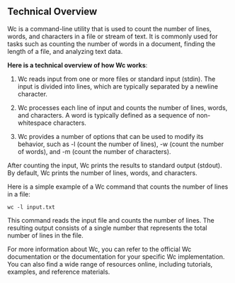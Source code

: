 ## Technical Overview
Wc is a command-line utility that is used to count the number of lines, words, and characters in a file or stream of text. It is commonly used for tasks such as counting the number of words in a document, finding the length of a file, and analyzing text data.

**Here is a technical overview of how Wc works**:

1. Wc reads input from one or more files or standard input (stdin). The input is divided into lines, which are typically separated by a newline character.

1. Wc processes each line of input and counts the number of lines, words, and characters. A word is typically defined as a sequence of non-whitespace characters.

1. Wc provides a number of options that can be used to modify its behavior, such as -l (count the number of lines), -w (count the number of words), and -m (count the number of characters).

After counting the input, Wc prints the results to standard output (stdout). By default, Wc prints the number of lines, words, and characters.

Here is a simple example of a Wc command that counts the number of lines in a file:

```
wc -l input.txt
```
This command reads the input file and counts the number of lines. The resulting output consists of a single number that represents the total number of lines in the file.

For more information about Wc, you can refer to the official Wc documentation or the documentation for your specific Wc implementation. You can also find a wide range of resources online, including tutorials, examples, and reference materials.


